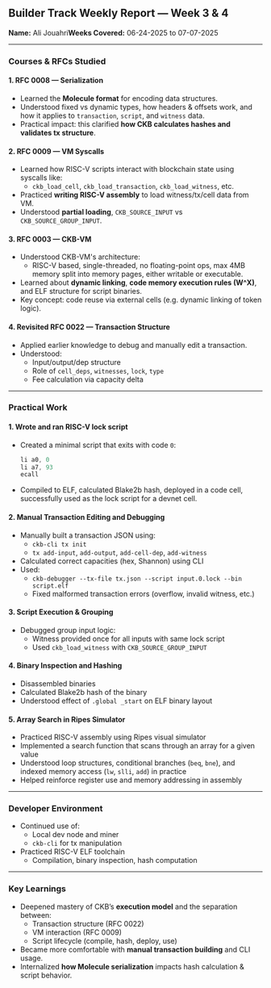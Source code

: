 ## Builder Track Weekly Report — Week 3 & 4

**Name:** Ali Jouahri**Weeks Covered:** 06-24-2025 to 07-07-2025

---

### Courses & RFCs Studied

#### 1. **RFC 0008 — Serialization**

- Learned the **Molecule format** for encoding data structures.
- Understood fixed vs dynamic types, how headers & offsets work, and how it applies to `transaction`, `script`, and `witness` data.
- Practical impact: this clarified **how CKB calculates hashes and validates tx structure**.

#### 2. **RFC 0009 — VM Syscalls**

- Learned how RISC-V scripts interact with blockchain state using syscalls like:
  - `ckb_load_cell`, `ckb_load_transaction`, `ckb_load_witness`, etc.
- Practiced **writing RISC-V assembly** to load witness/tx/cell data from VM.
- Understood **partial loading**, `CKB_SOURCE_INPUT` vs `CKB_SOURCE_GROUP_INPUT`.

#### 3. **RFC 0003 — CKB-VM**

- Understood CKB-VM's architecture:
  - RISC-V based, single-threaded, no floating-point ops, max 4MB memory split into memory pages, either writable or executable.
- Learned about **dynamic linking**, **code memory execution rules (W^X)**, and ELF structure for script binaries.
- Key concept: code reuse via external cells (e.g. dynamic linking of token logic).

#### 4. **Revisited RFC 0022 — Transaction Structure**

- Applied earlier knowledge to debug and manually edit a transaction.
- Understood:
  - Input/output/dep structure
  - Role of `cell_deps`, `witnesses`, `lock`, `type`
  - Fee calculation via capacity delta

---

### Practical Work

#### 1. Wrote and ran RISC-V lock script

- Created a minimal script that exits with code `0`:
  ```asm
  li a0, 0
  li a7, 93
  ecall
  ```
- Compiled to ELF, calculated Blake2b hash, deployed in a code cell, successfully used as the lock script for a devnet cell.

#### 2. Manual Transaction Editing and Debugging

- Manually built a transaction JSON using:
  - `ckb-cli tx init`
  - `tx add-input`, `add-output`, `add-cell-dep`, `add-witness`
- Calculated correct capacities (hex, Shannon) using CLI
- Used:
  - `ckb-debugger --tx-file tx.json --script input.0.lock --bin script.elf`
  - Fixed malformed transaction errors (overflow, invalid witness, etc.)

#### 3. Script Execution & Grouping

- Debugged group input logic:
  - Witness provided once for all inputs with same lock script
  - Used `ckb_load_witness` with `CKB_SOURCE_GROUP_INPUT`

#### 4. Binary Inspection and Hashing

- Disassembled binaries
- Calculated Blake2b hash of the binary
- Understood effect of `.global _start` on ELF binary layout

#### 5. Array Search in Ripes Simulator

- Practiced RISC-V assembly using Ripes visual simulator
- Implemented a search function that scans through an array for a given value
- Understood loop structures, conditional branches (`beq`, `bne`), and indexed memory access (`lw`, `slli`, `add`) in practice
- Helped reinforce register use and memory addressing in assembly

---

### Developer Environment

- Continued use of:
  - Local dev node and miner
  - `ckb-cli` for tx manipulation
- Practiced RISC-V ELF toolchain
  - Compilation, binary inspection, hash computation

---

### Key Learnings

- Deepened mastery of CKB’s **execution model** and the separation between:
  - Transaction structure (RFC 0022)
  - VM interaction (RFC 0009)
  - Script lifecycle (compile, hash, deploy, use)
- Became more comfortable with **manual transaction building** and CLI usage.
- Internalized **how Molecule serialization** impacts hash calculation & script behavior.
